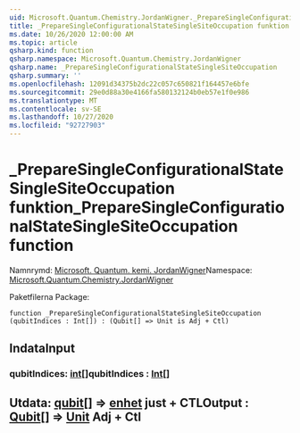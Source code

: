 ```yaml
---
uid: Microsoft.Quantum.Chemistry.JordanWigner._PrepareSingleConfigurationalStateSingleSiteOccupation
title: _PrepareSingleConfigurationalStateSingleSiteOccupation funktion
ms.date: 10/26/2020 12:00:00 AM
ms.topic: article
qsharp.kind: function
qsharp.namespace: Microsoft.Quantum.Chemistry.JordanWigner
qsharp.name: _PrepareSingleConfigurationalStateSingleSiteOccupation
qsharp.summary: ''
ms.openlocfilehash: 12091d34375b2dc22c057c650821f164457e6bfe
ms.sourcegitcommit: 29e0d88a30e4166fa580132124b0eb57e1f0e986
ms.translationtype: MT
ms.contentlocale: sv-SE
ms.lasthandoff: 10/27/2020
ms.locfileid: "92727903"
---
```

# <a name="_preparesingleconfigurationalstatesinglesiteoccupation-function"></a><span data-ttu-id="456d1-102">_PrepareSingleConfigurationalStateSingleSiteOccupation funktion</span><span class="sxs-lookup"><span data-stu-id="456d1-102">_PrepareSingleConfigurationalStateSingleSiteOccupation function</span></span>

<span data-ttu-id="456d1-103">Namnrymd: [Microsoft. Quantum. kemi. JordanWigner](xref:Microsoft.Quantum.Chemistry.JordanWigner)</span><span class="sxs-lookup"><span data-stu-id="456d1-103">Namespace: [Microsoft.Quantum.Chemistry.JordanWigner](xref:Microsoft.Quantum.Chemistry.JordanWigner)</span></span>

<span data-ttu-id="456d1-104">Paketfilerna [](https://nuget.org/packages/)</span><span class="sxs-lookup"><span data-stu-id="456d1-104">Package: [](https://nuget.org/packages/)</span></span>




```qsharp
function _PrepareSingleConfigurationalStateSingleSiteOccupation (qubitIndices : Int[]) : (Qubit[] => Unit is Adj + Ctl)
```


## <a name="input"></a><span data-ttu-id="456d1-105">Indata</span><span class="sxs-lookup"><span data-stu-id="456d1-105">Input</span></span>

### <a name="qubitindices--int"></a><span data-ttu-id="456d1-106">qubitIndices: [int](xref:microsoft.quantum.lang-ref.int)[]</span><span class="sxs-lookup"><span data-stu-id="456d1-106">qubitIndices : [Int](xref:microsoft.quantum.lang-ref.int)[]</span></span>





## <a name="output--qubit--unit-adj--ctl"></a><span data-ttu-id="456d1-107">Utdata: [qubit](xref:microsoft.quantum.lang-ref.qubit)[] => [enhet](xref:microsoft.quantum.lang-ref.unit) just + CTL</span><span class="sxs-lookup"><span data-stu-id="456d1-107">Output : [Qubit](xref:microsoft.quantum.lang-ref.qubit)[] => [Unit](xref:microsoft.quantum.lang-ref.unit) Adj + Ctl</span></span>

